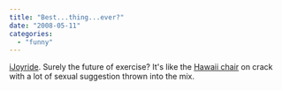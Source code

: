 ```yaml
---
title: "Best...thing...ever?"
date: "2008-05-11"
categories: 
  - "funny"
---
```


[iJoyride](http://www.youtube.com/watch?v=drhBcZ4_bq8). Surely the future of exercise? It's like the [Hawaii chair](http://www.youtube.com/watch?v=E9_amg-Aos4) on crack with a lot of sexual suggestion thrown into the mix.
